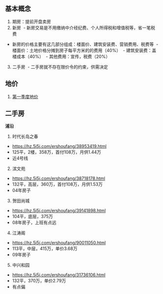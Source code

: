 ## 基本概念
1. 期房：提前开盘卖房
2. 新房
  - 新房交易是不用缴纳中介经纪费、个人所得税和增值税等，省一笔税费
  - 新房的价格主要有这几部分组成：楼面价、建筑安装费、营销费用、税费等
  - 楼面价：土地价格分摊到房子每平方米的的费用（40%）
  - 建筑安装费：盖楼成本（40%）
  - 其他费用：宣传，税费（20%）
3. 二手房
  - 二手房就不存在限价令的约束，供需决定
  

## 地价
1. [第一季度地价](http://www.tmsf.com/upload/info/subjectspecial/15240405860760/index.html)

## 二手房
**浦沿**
1. 时代长岛之春
 - https://hz.5i5j.com/ershoufang/38953419.html
 - 125平，2楼，358万，首付108万，月供1.44万
 - 近4号线
 
2. 滨文苑
 - https://hz.5i5j.com/ershoufang/38718178.html
 - 132平，高层，360万，首付108万，月供1.53万
 - 04年房子

3. 贺田尚城
 - https://hz.5i5j.com/ershoufang/39141898.html
 - 104平，底层，375万
 - 08年房子，上班有点远

4. 江涛阁
 - https://hz.5i5j.com/ershoufang/90011050.html
 - 113平，中层，415万，单价3.68万
 - 09年房子
 
5. 中兴和园
 - https://hz.5i5j.com/ershoufang/31736106.html
 - 132平，370万，单价2.79万
 - 有点偏
